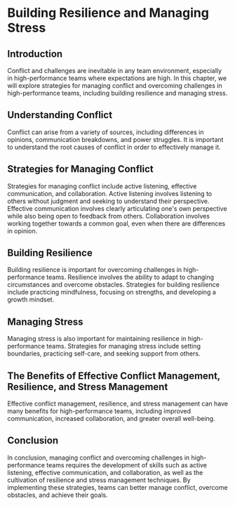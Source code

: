 # Building Resilience and Managing Stress

Introduction
------------

Conflict and challenges are inevitable in any team environment, especially in high-performance teams where expectations are high. In this chapter, we will explore strategies for managing conflict and overcoming challenges in high-performance teams, including building resilience and managing stress.

Understanding Conflict
----------------------

Conflict can arise from a variety of sources, including differences in opinions, communication breakdowns, and power struggles. It is important to understand the root causes of conflict in order to effectively manage it.

Strategies for Managing Conflict
--------------------------------

Strategies for managing conflict include active listening, effective communication, and collaboration. Active listening involves listening to others without judgment and seeking to understand their perspective. Effective communication involves clearly articulating one's own perspective while also being open to feedback from others. Collaboration involves working together towards a common goal, even when there are differences in opinion.

Building Resilience
-------------------

Building resilience is important for overcoming challenges in high-performance teams. Resilience involves the ability to adapt to changing circumstances and overcome obstacles. Strategies for building resilience include practicing mindfulness, focusing on strengths, and developing a growth mindset.

Managing Stress
---------------

Managing stress is also important for maintaining resilience in high-performance teams. Strategies for managing stress include setting boundaries, practicing self-care, and seeking support from others.

The Benefits of Effective Conflict Management, Resilience, and Stress Management
--------------------------------------------------------------------------------

Effective conflict management, resilience, and stress management can have many benefits for high-performance teams, including improved communication, increased collaboration, and greater overall well-being.

Conclusion
----------

In conclusion, managing conflict and overcoming challenges in high-performance teams requires the development of skills such as active listening, effective communication, and collaboration, as well as the cultivation of resilience and stress management techniques. By implementing these strategies, teams can better manage conflict, overcome obstacles, and achieve their goals.
